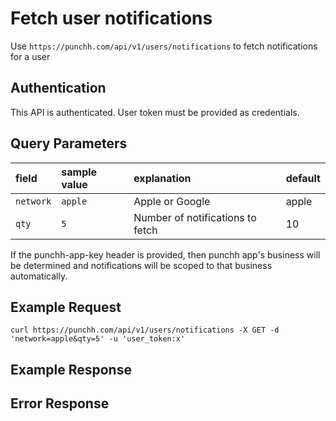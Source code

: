 # Fetch user notifications

<p>Use <code>https://punchh.com/api/v1/users/notifications</code> to fetch notifications for a user</p>
<h2><a aria-hidden="true" href="#authentication" class="anchor" id="user-content-authentication"><span class="octicon octicon-link"></span></a>Authentication</h2>
<p>This API is authenticated. User token must be provided as credentials.</p>
<h2><a aria-hidden="true" href="#query-parameters" class="anchor" id="user-content-query-parameters"><span class="octicon octicon-link"></span></a>Query Parameters</h2>
<table>
	<thead>
		<tr>
			<th align="left"><strong>field</strong></th>
			<th align="left"><strong>sample value</strong></th>
			<th align="left"><strong>explanation</strong></th>
			<th align="left"><strong>default</strong></th>
		</tr>
	</thead>
	<tbody>
		<tr>
			<td align="left"><code>network</code></td>
			<td align="left"><code>apple</code></td>
			<td align="left">Apple or Google</td>
			<td align="left">apple</td>
		</tr>
		<tr>
			<td align="left"><code>qty</code></td>
			<td align="left"><code>5</code></td>
			<td align="left">Number of notifications to fetch</td>
			<td align="left">10</td>
		</tr>
	</tbody>
</table>
<p>If the punchh-app-key header is provided, then punchh app's business will be determined and notifications will be scoped to that business automatically.</p>
<h2><a aria-hidden="true" href="#example-request" class="anchor" id="user-content-example-request"><span class="octicon octicon-link"></span></a>Example Request</h2>
<p><code>curl https://punchh.com/api/v1/users/notifications -X GET -d 'network=apple&amp;qty=5' -u 'user_token:x'</code></p>
<h2><a aria-hidden="true" href="#example-response" class="anchor" id="user-content-example-response"><span class="octicon octicon-link"></span></a>Example Response</h2>
<h2><a aria-hidden="true" href="#error-response" class="anchor" id="user-content-error-response"><span class="octicon octicon-link"></span></a>Error Response</h2>